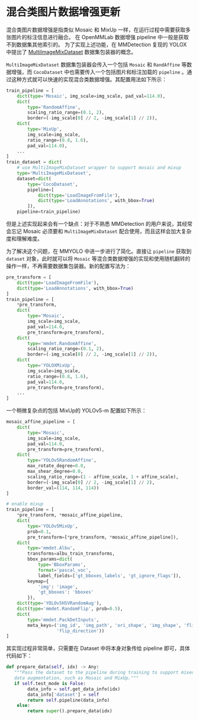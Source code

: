 # 混合类图片数据增强更新

混合类图片数据增强是指类似 Mosaic 和 MixUp 一样，在运行过程中需要获取多张图片的标注信息进行融合。 在 OpenMMLab 数据增强 pipeline 中一般是获取不到数据集其他索引的。 为了实现上述功能，在 MMDetection 复现的 YOLOX 中提出了 [MultiImageMixDataset](https://github.com/open-mmlab/mmdetection/blob/master/mmdet/datasets/dataset_wrappers.py#L338) 数据集包装器的概念。

`MultiImageMixDataset` 数据集包装器会传入一个包括 `Mosaic` 和 `RandAffine` 等数据增强，而 `CocoDataset` 中也需要传入一个包括图片和标注加载的 `pipeline` 。通过这种方式就可以快速的实现混合类数据增强。其配置用法如下所示：

```python
train_pipeline = [
    dict(type='Mosaic', img_scale=img_scale, pad_val=114.0),
    dict(
        type='RandomAffine',
        scaling_ratio_range=(0.1, 2),
        border=(-img_scale[0] // 2, -img_scale[1] // 2)),
    dict(
        type='MixUp',
        img_scale=img_scale,
        ratio_range=(0.8, 1.6),
        pad_val=114.0),
    ...
]
train_dataset = dict(
    # use MultiImageMixDataset wrapper to support mosaic and mixup
    type='MultiImageMixDataset',
    dataset=dict(
        type='CocoDataset',
        pipeline=[
            dict(type='LoadImageFromFile'),
            dict(type='LoadAnnotations', with_bbox=True)
        ]),
    pipeline=train_pipeline)

```

但是上述实现起来会有一个缺点：对于不熟悉 MMDetection 的用户来说，其经常会忘记 Mosaic 必须要和 `MultiImageMixDataset` 配合使用，而且这样会加大复杂度和理解难度。

为了解决这个问题，在 MMYOLO 中进一步进行了简化。直接让 `pipeline` 获取到 `dataset` 对象，此时就可以将 `Mosaic` 等混合类数据增强的实现和使用随机翻转的操作一样，不再需要数据集包装器。新的配置写法为：

```python
pre_transform = [
    dict(type='LoadImageFromFile'),
    dict(type='LoadAnnotations', with_bbox=True)
]
train_pipeline = [
    *pre_transform,
    dict(
        type='Mosaic',
        img_scale=img_scale,
        pad_val=114.0,
        pre_transform=pre_transform),
    dict(
        type='mmdet.RandomAffine',
        scaling_ratio_range=(0.1, 2),
        border=(-img_scale[0] // 2, -img_scale[1] // 2)),
    dict(
        type='YOLOXMixUp',
        img_scale=img_scale,
        ratio_range=(0.8, 1.6),
        pad_val=114.0,
        pre_transform=pre_transform),
    ...
]
```

一个稍微复杂点的包括 MixUp的 YOLOv5-m 配置如下所示：

```python
mosaic_affine_pipeline = [
    dict(
        type='Mosaic',
        img_scale=img_scale,
        pad_val=114.0,
        pre_transform=pre_transform),
    dict(
        type='YOLOv5RandomAffine',
        max_rotate_degree=0.0,
        max_shear_degree=0.0,
        scaling_ratio_range=(1 - affine_scale, 1 + affine_scale),
        border=(-img_scale[0] // 2, -img_scale[1] // 2),
        border_val=(114, 114, 114))
]

# enable mixup
train_pipeline = [
    *pre_transform, *mosaic_affine_pipeline,
    dict(
        type='YOLOv5MixUp',
        prob=0.1,
        pre_transform=[*pre_transform, *mosaic_affine_pipeline]),
    dict(
        type='mmdet.Albu',
        transforms=albu_train_transforms,
        bbox_params=dict(
            type='BboxParams',
            format='pascal_voc',
            label_fields=['gt_bboxes_labels', 'gt_ignore_flags']),
        keymap={
            'img': 'image',
            'gt_bboxes': 'bboxes'
        }),
    dict(type='YOLOv5HSVRandomAug'),
    dict(type='mmdet.RandomFlip', prob=0.5),
    dict(
        type='mmdet.PackDetInputs',
        meta_keys=('img_id', 'img_path', 'ori_shape', 'img_shape', 'flip',
                   'flip_direction'))
]
```

其实现过程非常简单，只需要在 Dataset 中将本身对象传给 pipeline 即可，具体代码如下：

```python
def prepare_data(self, idx) -> Any:
   """Pass the dataset to the pipeline during training to support mixed
   data augmentation, such as Mosaic and MixUp."""
   if self.test_mode is False:
        data_info = self.get_data_info(idx)
        data_info['dataset'] = self
        return self.pipeline(data_info)
    else:
        return super().prepare_data(idx)
```

